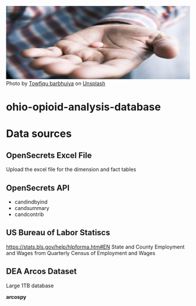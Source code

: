 
<img src="images/towfiqu-barbhuiya-uM5mnbNm8eA-unsplash.jpg" width="750" height="200">
Photo by <a href="https://unsplash.com/@towfiqu999999?utm_source=unsplash&utm_medium=referral&utm_content=creditCopyText">Towfiqu barbhuiya</a> on <a href="https://unsplash.com/s/photos/pills?utm_source=unsplash&utm_medium=referral&utm_content=creditCopyText">Unsplash</a>

# ohio-opioid-analysis-database

# Data sources

## OpenSecrets Excel File

Upload the excel file for the dimension and fact tables

## OpenSecrets API

+ candindbyind
+ candsummary
+ candcontrib

## US Bureau of Labor Statiscs

https://stats.bls.gov/help/hlpforma.htm#EN
State and County Employment and Wages from Quarterly Census of Employment and Wages

## DEA Arcos Dataset

Large 1TB database

**arcospy**
